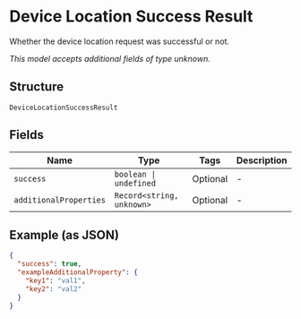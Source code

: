
# Device Location Success Result

Whether the device location request was successful or not.

*This model accepts additional fields of type unknown.*

## Structure

`DeviceLocationSuccessResult`

## Fields

| Name | Type | Tags | Description |
|  --- | --- | --- | --- |
| `success` | `boolean \| undefined` | Optional | - |
| `additionalProperties` | `Record<string, unknown>` | Optional | - |

## Example (as JSON)

```json
{
  "success": true,
  "exampleAdditionalProperty": {
    "key1": "val1",
    "key2": "val2"
  }
}
```

